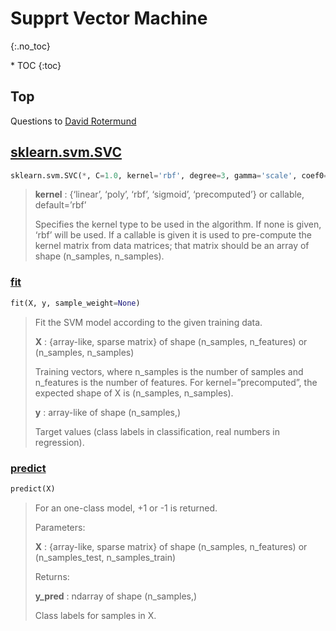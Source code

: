 # Supprt Vector Machine
{:.no_toc}

<nav markdown="1" class="toc-class">
* TOC
{:toc}
</nav>

## Top

Questions to [David Rotermund](mailto:davrot@uni-bremen.de)


## [sklearn.svm.SVC](https://scikit-learn.org/stable/modules/generated/sklearn.svm.SVC.html)

```python
sklearn.svm.SVC(*, C=1.0, kernel='rbf', degree=3, gamma='scale', coef0=0.0, shrinking=True, probability=False, tol=0.001, cache_size=200, class_weight=None, verbose=False, max_iter=-1, decision_function_shape='ovr', break_ties=False, random_state=None)
```

> **kernel** : {‘linear’, ‘poly’, ‘rbf’, ‘sigmoid’, ‘precomputed’} or callable, default=’rbf’
> 
> Specifies the kernel type to be used in the algorithm. If none is given, ‘rbf’ will be used. If a callable is given it is used to pre-compute the kernel matrix from data matrices; that matrix should be an array of shape (n_samples, n_samples).

### [fit](https://scikit-learn.org/stable/modules/generated/sklearn.svm.SVC.html#sklearn.svm.SVC.fit)

```python
fit(X, y, sample_weight=None)
```

> Fit the SVM model according to the given training data.
>
> **X** : {array-like, sparse matrix} of shape (n_samples, n_features) or (n_samples, n_samples)
> 
> Training vectors, where n_samples is the number of samples and n_features is the number of features. For kernel=”precomputed”, the expected shape of X is (n_samples, n_samples).
>
> **y** : array-like of shape (n_samples,)
> 
> Target values (class labels in classification, real numbers in regression).

### [predict](https://scikit-learn.org/stable/modules/generated/sklearn.svm.SVC.html#sklearn.svm.SVC.predict)

```python
predict(X)
```
> For an one-class model, +1 or -1 is returned.
>
> Parameters:
> 
> **X** : {array-like, sparse matrix} of shape (n_samples, n_features) or (n_samples_test, n_samples_train)
>
> Returns:
> 
> **y_pred** : ndarray of shape (n_samples,)
> 
> Class labels for samples in X.

```python
```


```shell
```
